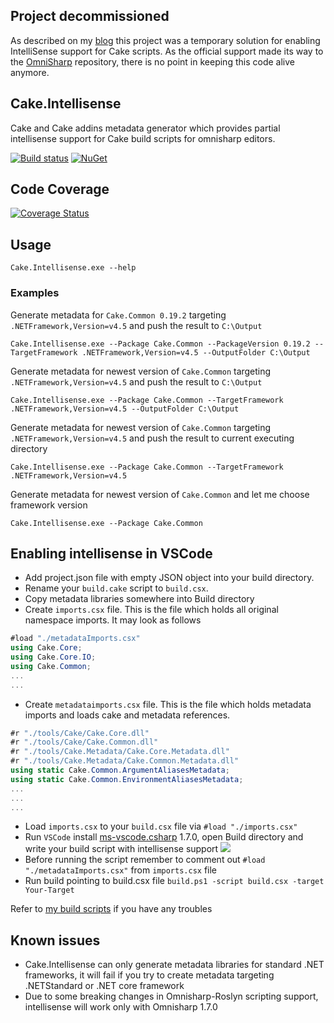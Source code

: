 ## Project decommissioned
As described on my [blog](https://tpodolak.com/blog/2017/04/12/vs-code-forcing-partial-intellisense-support-cake-scripts/) this project was a temporary solution for enabling IntelliSense support for Cake scripts. As the official support made its way to the [OmniSharp](https://cakebuild.net/blog/2017/11/intellisense-vscode) repository, there is no point in keeping this code alive anymore.

## Cake.Intellisense
Cake and Cake addins metadata generator which provides partial intellisense support for Cake build scripts for omnisharp editors.

[![Build status](https://ci.appveyor.com/api/projects/status/5q5b7f3r6dkiie20?svg=true)](https://ci.appveyor.com/project/tpodolak/cake-intellisense)
[![NuGet](https://img.shields.io/nuget/v/Cake.Intellisense.svg)](https://www.nuget.org/packages/Cake.Intellisense/0.1.0)

## Code Coverage

[![Coverage Status](https://coveralls.io/repos/github/tpodolak/Cake.Intellisense/badge.svg?branch=master)](https://coveralls.io/github/tpodolak/Cake.Intellisense?branch=master)

## Usage

````
Cake.Intellisense.exe --help
````
### Examples
Generate metadata for ``Cake.Common 0.19.2`` targeting ``.NETFramework,Version=v4.5`` and push the result to ``C:\Output``
````
Cake.Intellisense.exe --Package Cake.Common --PackageVersion 0.19.2 --TargetFramework .NETFramework,Version=v4.5 --OutputFolder C:\Output
````
Generate metadata for newest version of ``Cake.Common`` targeting ``.NETFramework,Version=v4.5`` and push the result to ``C:\Output``
````
Cake.Intellisense.exe --Package Cake.Common --TargetFramework .NETFramework,Version=v4.5 --OutputFolder C:\Output
````
Generate metadata for newest version of ``Cake.Common`` targeting ``.NETFramework,Version=v4.5`` and push the result to current executing directory
````
Cake.Intellisense.exe --Package Cake.Common --TargetFramework .NETFramework,Version=v4.5
````
Generate metadata for newest version of ``Cake.Common`` and let me choose framework version 
````
Cake.Intellisense.exe --Package Cake.Common
````

## Enabling intellisense in VSCode
 * Add project.json file with empty JSON object into your build directory. 
 * Rename your ``build.cake`` script to ``build.csx``.
 * Copy metadata libraries somewhere into Build directory
 * Create ``imports.csx`` file. This is the file which holds all original namespace imports. It may look as follows
 ````c#
#load "./metadataImports.csx"
using Cake.Core;
using Cake.Core.IO;
using Cake.Common;
...
...
````
 * Create ``metadataimports.csx`` file. This is the file which holds metadata imports and loads cake and metadata references.  
 ````c#
 #r "./tools/Cake/Cake.Core.dll"
 #r "./tools/Cake/Cake.Common.dll"
 #r "./tools/Cake.Metadata/Cake.Core.Metadata.dll"
 #r "./tools/Cake.Metadata/Cake.Common.Metadata.dll"
 using static Cake.Common.ArgumentAliasesMetadata;
 using static Cake.Common.EnvironmentAliasesMetadata;
 ...
 ...
 ...
 ```` 
 * Load ``imports.csx`` to your ``build.csx`` file via ``#load "./imports.csx"``
 * Run ``VSCode`` install [ms-vscode.csharp](https://marketplace.visualstudio.com/items?itemName=ms-vscode.csharp) 1.7.0, open Build directory and write your build script with intellisense support
 ![](http://i.imgur.com/ZrdxFXG.gif)
 * Before running the script remember to comment out ``#load "./metadataImports.csx"`` from ``imports.csx`` file
 * Run build pointing to build.csx file ``build.ps1 -script build.csx -target Your-Target``
 
Refer to [my build scripts](https://github.com/tpodolak/Cake.Intellisense/tree/master/Build) if you have any troubles

 ## Known issues
  * Cake.Intellisense can only generate metadata libraries for standard .NET frameworks, it will fail if you try to create metadata targeting .NETStandard or .NET core framework
  * Due to some breaking changes in Omnisharp-Roslyn scripting support, intellisense will work only with Omnisharp 1.7.0
